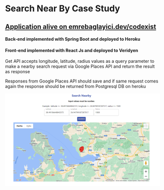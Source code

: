 # Search Near By Case Study

## [Application alive on emrebaglayici.dev/codexist](https://emrebaglayici.dev/codexist/)

#### Back-end implemented with Spring Boot and deployed to Heroku
#### Front-end implemented with React Js and deployed to Veridyen


Get API accepts longitude, latitude, radius values as a query parameter to make a
nearby search request via Google Places API and return the result as response

Responses from Google Places API should save and if same request comes again the
response should be returned from Postgresql DB on heroku


![alt text](https://github.com/emrebaglayici/codexistCaseStudy/blob/master/ss.PNG "Logo Title Text 1")
